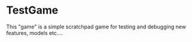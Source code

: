 # TestGame

This "game" is a simple scratchpad game for testing and debugging new features, models etc....
